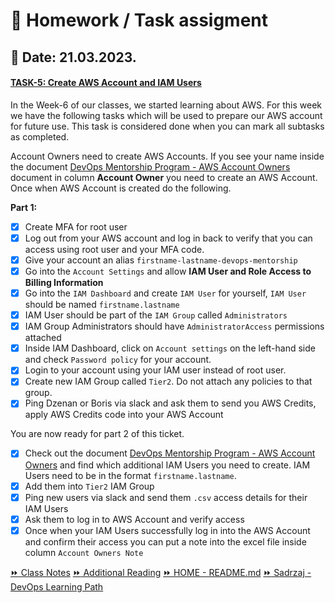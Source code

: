 # 📝 Homework / Task assigment
## 📅 Date: 21.03.2023.

#### [TASK-5: Create AWS Account and IAM Users](https://github.com/allops-solutions/devops-aws-mentorship-program/issues/39)

In the Week-6 of our classes, we started learning about AWS. For this week we have the following tasks which will be used to prepare our AWS account for future use. This task is considered done when you can mark all subtasks as completed.

Account Owners need to create AWS Accounts.
If you see your name inside the document [DevOps Mentorship Program - AWS Account Owners](https://docs.google.com/spreadsheets/d/1OChZSLmr2Bh89L-bPKWPVUUAEKbTQEKWVD1PVNLUmKM/edit?usp=sharing) document in column **Account Owner** you need to create an AWS Account. Once when AWS Account is created do the following.

**Part 1:**
- [x] Create MFA for root user
- [x] Log out from your AWS account and log in back to verify that you can access using root user and your MFA code.
- [x] Give your account an alias `firstname-lastname-devops-mentorship`
- [x] Go into the `Account Settings` and allow **IAM User and Role Access to Billing Information**
- [x] Go into the `IAM Dashboard` and create `IAM User` for yourself, `IAM User` should be named `firstname.lastname`
- [x] IAM User should be part of the `IAM Group` called `Administrators`
- [x] IAM Group Administrators should have `AdministratorAccess` permissions attached
- [x] Inside IAM Dashboard, click on `Account settings` on the left-hand side and check `Password policy` for your account.
- [x] Login to your account using your IAM user instead of root user.
- [x] Create new IAM Group called `Tier2`. Do not attach any policies to that group.
- [x] Ping Dzenan or Boris via slack and ask them to send you AWS Credits, apply AWS Credits code into your AWS Account

You are now ready for part 2 of this ticket.
- [x] Check out the document [DevOps Mentorship Program - AWS Account Owners](https://docs.google.com/spreadsheets/d/1OChZSLmr2Bh89L-bPKWPVUUAEKbTQEKWVD1PVNLUmKM/edit?usp=sharing) and find which additional IAM Users you need to create.  IAM Users need to be in the format `firstname.lastname`.
- [x] Add them into `Tier2` IAM Group
- [x] Ping new users via slack and send them `.csv` access details for their IAM Users
- [x] Ask them to log in to AWS Account and verify access
- [x] Once when your IAM Users successfully log in into the AWS Account and confirm their access you can put a note into the excel file inside column `Account Owners Note`

[:fast_forward: Class Notes](/devops-mentorship-program/03-march/week-5-210323/00-class-notes.md)
[:fast_forward: Additional Reading](/devops-mentorship-program/03-march/week-5-210323/02-additional-reading.md)
[:fast_forward: HOME - README.md](../../../README.md)
[:fast_forward: Sadrzaj - DevOps Learning Path](../../../table-of-contents.md)
